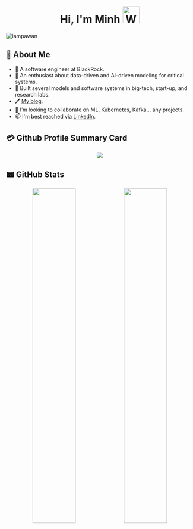 <h1 align="center"> Hi, I'm Minh <img src="https://raw.githubusercontent.com/nixin72/nixin72/master/wave.gif" 
         alt="Waving hand animated gif"
         height="45"
         width="45" /> </h1>

<p align="left"> <img src="https://komarev.com/ghpvc/?username=mnguyen0226&label=Views&color=blue&style=plastic&style=for-the-badge" alt="iampawan" /> </p>

## 📌 About Me
- 👀 A software engineer at BlackRock.
- 🌱 An enthusiast about data-driven and AI-driven modeling for critical systems.
- 💞️ Built several models and software systems in big-tech, start-up, and research labs.
- 🖊️ [My blog](https://mnguyen0226.github.io/).
- 👯 I’m looking to collaborate on ML, Kubernetes, Kafka... any projects.
- 📫 I'm best reached via [LinkedIn](https://www.linkedin.com/in/minhbtnguyen/).

## 💳 Github Profile Summary Card
<p align="center">
  <img src="https://github-profile-summary-cards.vercel.app/api/cards/profile-details?username=mnguyen0226&theme=nord_bright"/>
</p>

## 📟 GitHub Stats
<p align="center">
	<img width="48%" src="https://github-readme-stats.vercel.app/api?username=mnguyen0226&show_icons=true&theme=nord" />
	<img width="48%" src="https://github-readme-streak-stats.herokuapp.com/?user=mnguyen0226&theme=nord" />
</p>

